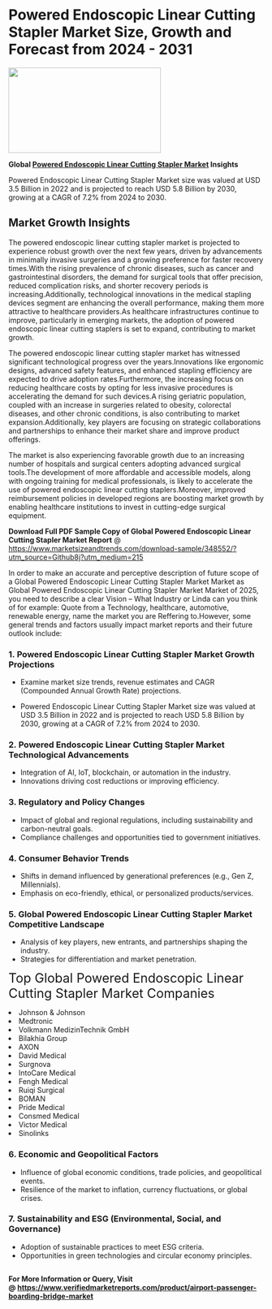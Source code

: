 <H1>Powered Endoscopic Linear Cutting Stapler Market Size, Growth and Forecast from 2024 - 2031</H1><img class="aligncenter size-medium wp-image-584254" src="https://thirdeyenews.in/wp-content/uploads/2024/09/Global-Market-Research-300x168.jpeg" alt="" width="300" height="168" /><p><strong>Global&nbsp;<a href="https://www.marketsizeandtrends.com/download-sample/348552/?utm_source=Github8j?utm_medium=215">Powered Endoscopic Linear Cutting Stapler Market</a> Insights</strong></p><p>Powered Endoscopic Linear Cutting Stapler Market size was valued at USD 3.5 Billion in 2022 and is projected to reach USD 5.8 Billion by 2030, growing at a CAGR of 7.2% from 2024 to 2030.</p><p><h2>Market Growth Insights</h2> <p>The powered endoscopic linear cutting stapler market is projected to experience robust growth over the next few years, driven by advancements in minimally invasive surgeries and a growing preference for faster recovery times.With the rising prevalence of chronic diseases, such as cancer and gastrointestinal disorders, the demand for surgical tools that offer precision, reduced complication risks, and shorter recovery periods is increasing.Additionally, technological innovations in the medical stapling devices segment are enhancing the overall performance, making them more attractive to healthcare providers.As healthcare infrastructures continue to improve, particularly in emerging markets, the adoption of powered endoscopic linear cutting staplers is set to expand, contributing to market growth.<br>  </p> <p>The powered endoscopic linear cutting stapler market has witnessed significant technological progress over the years.Innovations like ergonomic designs, advanced safety features, and enhanced stapling efficiency are expected to drive adoption rates.Furthermore, the increasing focus on reducing healthcare costs by opting for less invasive procedures is accelerating the demand for such devices.A rising geriatric population, coupled with an increase in surgeries related to obesity, colorectal diseases, and other chronic conditions, is also contributing to market expansion.Additionally, key players are focusing on strategic collaborations and partnerships to enhance their market share and improve product offerings.<p>The market is also experiencing favorable growth due to an increasing number of hospitals and surgical centers adopting advanced surgical tools.The development of more affordable and accessible models, along with ongoing training for medical professionals, is likely to accelerate the use of powered endoscopic linear cutting staplers.Moreover, improved reimbursement policies in developed regions are boosting market growth by enabling healthcare institutions to invest in cutting-edge surgical equipment.<br> </p><p><span class=""><strong>Download Full PDF Sample Copy of Global Powered Endoscopic Linear Cutting Stapler Market Report</strong> @ <a href="https://www.marketsizeandtrends.com/download-sample/348552/?utm_source=Github8j?utm_medium=215" target="_blank">https://www.marketsizeandtrends.com/download-sample/348552/?utm_source=Github8j?utm_medium=215</a></span></p><p>In order to make an accurate and perceptive description of future scope of a Global&nbsp;Powered Endoscopic Linear Cutting Stapler Market Market as Global&nbsp;Powered Endoscopic Linear Cutting Stapler Market Market of 2025, you need to describe a clear Vision &ndash; What Industry or Linda can you think of for example: Quote from a Technology, healthcare, automotive, renewable energy, name the market you are Reffering to.However, some general trends and factors usually impact market reports and their future outlook include:</p><h3>1.&nbsp;<strong>Powered Endoscopic Linear Cutting Stapler Market Growth Projections</strong></h3><ul><li>Examine market size trends, revenue estimates and CAGR (Compounded Annual Growth Rate) projections.</li><li><p>Powered Endoscopic Linear Cutting Stapler Market size was valued at USD 3.5 Billion in 2022 and is projected to reach USD 5.8 Billion by 2030, growing at a CAGR of 7.2% from 2024 to 2030.</p></li></ul><h3>2.&nbsp;<strong>Powered Endoscopic Linear Cutting Stapler Market Technological Advancements</strong></h3><ul><li>Integration of AI, IoT, blockchain, or automation in the industry.</li><li>Innovations driving cost reductions or improving efficiency.</li></ul><h3>3.&nbsp;<strong>Regulatory and Policy Changes</strong></h3><ul><li>Impact of global and regional regulations, including sustainability and carbon-neutral goals.</li><li>Compliance challenges and opportunities tied to government initiatives.</li></ul><h3>4.&nbsp;<strong>Consumer Behavior Trends</strong></h3><ul><li>Shifts in demand influenced by generational preferences (e.g., Gen Z, Millennials).</li><li>Emphasis on eco-friendly, ethical, or personalized products/services.</li></ul><h3>5.&nbsp;<strong>Global Powered Endoscopic Linear Cutting Stapler Market Competitive Landscape</strong></h3><ul><li>Analysis of key players, new entrants, and partnerships shaping the industry.</li><li>Strategies for differentiation and market penetration.</li></ul><p data-pm-slice="1 1 []"><span style="color: inherit; font-family: inherit; font-size: 25px;">Top Global Powered Endoscopic Linear Cutting Stapler Market Companies</span></p><div class="" data-test-id=""><p><li>Johnson & Johnson</li><li> Medtronic</li><li> Volkmann MedizinTechnik GmbH</li><li> Bilakhia Group</li><li> AXON</li><li> David Medical</li><li> Surgnova</li><li> IntoCare Medical</li><li> Fengh Medical</li><li> Ruiqi Surgical</li><li> BOMAN</li><li> Pride Medical</li><li> Consmed Medical</li><li> Victor Medical</li><li> Sinolinks</li></p></div><h3>6.&nbsp;<strong>Economic and Geopolitical Factors</strong></h3><ul><li>Influence of global economic conditions, trade policies, and geopolitical events.</li><li>Resilience of the market to inflation, currency fluctuations, or global crises.</li></ul><h3>7.&nbsp;<strong>Sustainability and ESG (Environmental, Social, and Governance)</strong></h3><ul><li>Adoption of sustainable practices to meet ESG criteria.</li><li>Opportunities in green technologies and circular economy principles.</li></ul><h2><strong style="font-size: 14px;">For More Information or Query, Visit @&nbsp;</strong><a style="background-color: #ffffff; font-size: 14px;" href="https://www.marketsizeandtrends.com/report/powered-endoscopic-linear-cutting-stapler-market/" target="_blank">https://www.verifiedmarketreports.com/product/airport-passenger-boarding-bridge-market</a></h2>